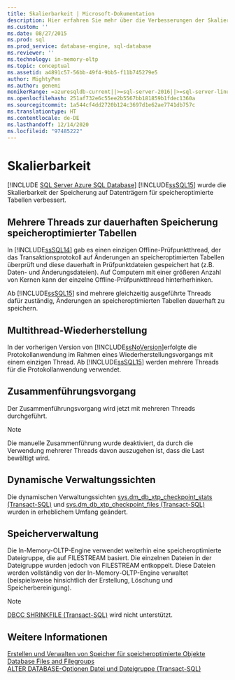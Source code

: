 ```yaml
---
title: Skalierbarkeit | Microsoft-Dokumentation
description: Hier erfahren Sie mehr über die Verbesserungen der Skalierbarkeit für die Speicherung auf Datenträgern für speicheroptimierte Tabellen in SQL Server, z. B. die Verwendung mehrerer Threads zum Speichern von Tabellen.
ms.custom: ''
ms.date: 08/27/2015
ms.prod: sql
ms.prod_service: database-engine, sql-database
ms.reviewer: ''
ms.technology: in-memory-oltp
ms.topic: conceptual
ms.assetid: a4891c57-56bb-49f4-9bb5-f11b745279e5
author: MightyPen
ms.author: genemi
monikerRange: =azuresqldb-current||>=sql-server-2016||>=sql-server-linux-2017||=azuresqldb-mi-current
ms.openlocfilehash: 251af732e6c55ee2b5567bb181859b1fdec1360a
ms.sourcegitcommit: 1a544cf4dd2720b124c3697d1e62ae7741db757c
ms.translationtype: HT
ms.contentlocale: de-DE
ms.lasthandoff: 12/14/2020
ms.locfileid: "97485222"
---
```

# <a name="scalability"></a>Skalierbarkeit
[!INCLUDE [SQL Server Azure SQL Database](../../includes/applies-to-version/sql-asdb.md)]
[!INCLUDE[ssSQL15](../../includes/sssql15-md.md)] wurde die Skalierbarkeit der Speicherung auf Datenträgern für speicheroptimierte Tabellen verbessert. 

## <a name="multiple-threads-to-persist-memory-optimized-tables"></a>Mehrere Threads zur dauerhaften Speicherung speicheroptimierter Tabellen  
  
In [!INCLUDE[ssSQL14](../../includes/sssql14-md.md)] gab es einen einzigen Offline-Prüfpunktthread, der das Transaktionsprotokoll auf Änderungen an speicheroptimierten Tabellen überprüft und diese dauerhaft in Prüfpunktdateien gespeichert hat (z.B. Daten- und Änderungsdateien). Auf Computern mit einer größeren Anzahl von Kernen kann der einzelne Offline-Prüfpunktthread hinterherhinken.  
  
Ab [!INCLUDE[ssSQL15](../../includes/sssql15-md.md)] sind mehrere gleichzeitig ausgeführte Threads dafür zuständig, Änderungen an speicheroptimierten Tabellen dauerhaft zu speichern.  
  
## <a name="multi-threaded-recovery"></a>Multithread-Wiederherstellung
In der vorherigen Version von [!INCLUDE[ssNoVersion](../../includes/ssnoversion-md.md)]erfolgte die Protokollanwendung im Rahmen eines Wiederherstellungsvorgangs mit einem einzigen Thread. Ab [!INCLUDE[ssSQL15](../../includes/sssql15-md.md)] werden mehrere Threads für die Protokollanwendung verwendet.  
  
## <a name="merge-operation"></a>Zusammenführungsvorgang  
Der Zusammenführungsvorgang wird jetzt mit mehreren Threads durchgeführt.  
   
> [!NOTE]
> Die manuelle Zusammenführung wurde deaktiviert, da durch die Verwendung mehrerer Threads davon auszugehen ist, dass die Last bewältigt wird. 

## <a name="dynamic-management-views"></a>Dynamische Verwaltungssichten  
Die dynamischen Verwaltungssichten [sys.dm_db_xtp_checkpoint_stats &#40;Transact-SQL&#41;](../../relational-databases/system-dynamic-management-views/sys-dm-db-xtp-checkpoint-stats-transact-sql.md) und [sys.dm_db_xtp_checkpoint_files &#40;Transact-SQL&#41;](../../relational-databases/system-dynamic-management-views/sys-dm-db-xtp-checkpoint-files-transact-sql.md) wurden in erheblichem Umfang geändert.  

## <a name="storage-management"></a>Speicherverwaltung
Die In-Memory-OLTP-Engine verwendet weiterhin eine speicheroptimierte Dateigruppe, die auf FILESTREAM basiert. Die einzelnen Dateien in der Dateigruppe wurden jedoch von FILESTREAM entkoppelt. Diese Dateien werden vollständig von der In-Memory-OLTP-Engine verwaltet (beispielsweise hinsichtlich der Erstellung, Löschung und Speicherbereinigung). 

> [!NOTE]
> [DBCC SHRINKFILE &#40;Transact-SQL&#41;](../../t-sql/database-console-commands/dbcc-shrinkfile-transact-sql.md) wird nicht unterstützt.  
  
## <a name="see-also"></a>Weitere Informationen   
[Erstellen und Verwalten von Speicher für speicheroptimierte Objekte](../../relational-databases/in-memory-oltp/creating-and-managing-storage-for-memory-optimized-objects.md)     
[Database Files and Filegroups](../../relational-databases/databases/database-files-and-filegroups.md)    
[ALTER DATABASE-Optionen Datei und Dateigruppe (Transact-SQL)](../../t-sql/statements/alter-database-transact-sql-file-and-filegroup-options.md)    
